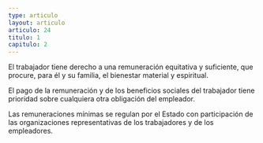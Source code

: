 ```yaml
---
type: articulo
layout: articulo
articulo: 24
titulo: 1
capitulo: 2
---
```

El trabajador tiene derecho a una remuneración equitativa y suficiente, que procure, para él y su familia, el bienestar material y espiritual.

El pago de la remuneración y de los beneficios sociales del trabajador tiene prioridad sobre cualquiera otra obligación del empleador.

Las remuneraciones mínimas se regulan por el Estado con participación de las organizaciones representativas de los trabajadores y de los empleadores.